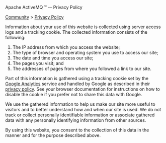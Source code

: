 Apache ActiveMQ ™ -- Privacy Policy 

[Community](community.html) > [Privacy Policy](privacy-policy.html)


Information about your use of this website is collected using server access logs and a tracking cookie. The collected information consists of the following:

1.  The IP address from which you access the website;
2.  The type of browser and operating system you use to access our site;
3.  The date and time you access our site;
4.  The pages you visit; and
5.  The addresses of pages from where you followed a link to our site.

Part of this information is gathered using a tracking cookie set by the [Google Analytics](http://www.google.com/analytics/) service and handled by Google as described in their [privacy policy](http://www.google.com/privacy.html). See your browser documentation for instructions on how to disable the cookie if you prefer not to share this data with Google.

We use the gathered information to help us make our site more useful to visitors and to better understand how and when our site is used. We do not track or collect personally identifiable information or associate gathered data with any personally identifying information from other sources.

By using this website, you consent to the collection of this data in the manner and for the purpose described above.


